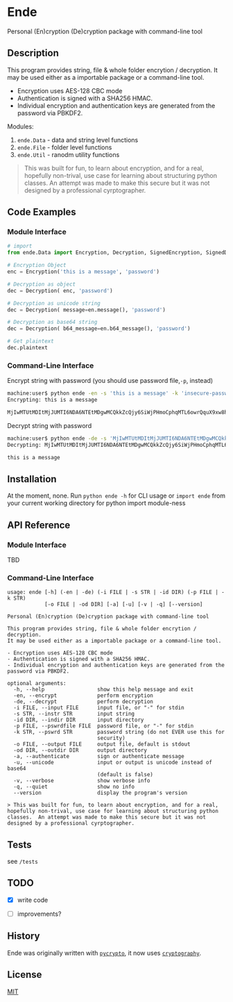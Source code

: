 Ende
====

Personal (En)cryption (De)cryption package with command-line tool

Description
-----------

This program provides string, file & whole folder encrytion / decryption.
It may be used either as a importable package or a command-line tool.

- Encryption uses AES-128 CBC mode
- Authentication is signed with a SHA256 HMAC.
- Individual encryption and authentication keys are generated from the password via PBKDF2.

Modules:

1. `ende.Data` - data and string level functions
2. `ende.File` - folder level functions
3. `ende.Util` - ranodm utility functions

> This was built for fun, to learn about encryption, and for a real, hopefully non-trival, use case for learning about structuring python classes.  An attempt was made to make this secure but it was not designed by a professional cyrptographer.

Code Examples
-------------

### Module Interface

```python
# import
from ende.Data import Encryption, Decryption, SignedEncryption, SignedDecryption

# Encryption Object
enc = Encryption('this is a message', 'password')

# Decryption as object
dec = Decryption( enc, 'password')

# Decryption as unicode string
dec = Decryption( message=en.message(), 'password')

# Decryption as base64 string
dec = Decryption( b64_message=en.b64_message(), 'password')

# Get plaintext
dec.plaintext
```

### Command-Line Interface

Encrypt string with password (you should use password file,`-p`, instead)

```sh
machine:user$ python ende -en -s 'this is a message' -k 'insecure-password'
Encrypting: this is a message    

MjIwMTUtMDItMjJUMTI6NDA6NTEtMDgwMCQkkZcQjy6SiWjPHmoCphqMTL6owrQquX9xw8hxFYkUG0_zNrPu-DJyDMrUCfDg4-NR8kiRMNh4ZvkEc1m90EU=
```

Decrypt string with password

```sh
machine:user$ python ende -de -s 'MjIwMTUtMDItMjJUMTI6NDA6NTEtMDgwMCQkkZcQjy6SiWjPHmoCphqMTL6owrQquX9xw8hxFYkUG0_zNrPu-DJyDMrUCfDg4-NR8kiRMNh4ZvkEc1m90EU=' -k 'insecure-password' 
Decrypting: MjIwMTUtMDItMjJUMTI6NDA6NTEtMDgwMCQkkZcQjy6SiWjPHmoCphqMTL6owrQquX9xw8hxFYkUG0_zNrPu-DJyDMrUCfDg4-NR8kiRMNh4ZvkEc1m90EU=

this is a message
```

Installation
------------
At the moment, none.  Run `python ende -h` for CLI usage or `import ende` from your current working directory for python import module-ness


API Reference
-------------

### Module Interface

TBD

### Command-Line Interface

    usage: ende [-h] (-en | -de) (-i FILE | -s STR | -id DIR) (-p FILE | -k STR)
                [-o FILE | -od DIR] [-a] [-u] [-v | -q] [--version]

    Personal (En)cryption (De)cryption package with command-line tool

    This program provides string, file & whole folder encrytion / decryption.
    It may be used either as a importable package or a command-line tool.

    - Encryption uses AES-128 CBC mode
    - Authentication is signed with a SHA256 HMAC.
    - Individual encryption and authentication keys are generated from the password via PBKDF2.

    optional arguments:
      -h, --help                 show this help message and exit
      -en, --encrypt             perform encryption
      -de, --decrypt             perform decryption
      -i FILE, --input FILE      input file, or "-" for stdin
      -s STR, --instr STR        input string
      -id DIR, --indir DIR       input directory
      -p FILE, --pswrdfile FILE  password file, or "-" for stdin
      -k STR, --pswrd STR        password string (do not EVER use this for
                                 security)
      -o FILE, --output FILE     output file, default is stdout
      -od DIR, --outdir DIR      output directory
      -a, --authenticate         sign or authenticate message
      -u, --unicode              input or output is unicode instead of base64
                                 (default is false)
      -v, --verbose              show verbose info
      -q, --quiet                show no info
      --version                  display the program's version

    > This was built for fun, to learn about encryption, and for a real, hopefully non-trival, use case for learning about structuring python classes.  An attempt was made to make this secure but it was not designed by a professional cyrptographer.

Tests
-----
see `/tests`


TODO
----
- [x] write code
- [ ] improvements?


History
-------
Ende was originally written with [`pycrypto`](https://www.dlitz.net/software/pycrypto/), it now uses [`cryptography`](https://cryptography.io/).


License
-------
[MIT](https://github.com/tmthydvnprt/ende/blob/master/LICENSE)
